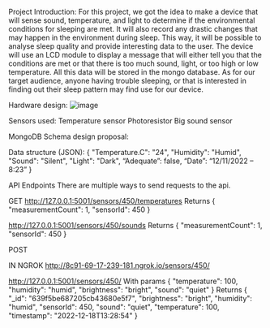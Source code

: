 Project Introduction:
For this project, we got the idea to make a device that will sense sound, temperature, and light to determine if the environmental conditions for sleeping are met. It will also record any drastic changes that may happen in the environment during sleep. This way, it will be possible to analyse sleep quality and provide interesting data to the user. The device will use an LCD module to display a message that will either tell you that the conditions are met or that there is too much sound, light, or too high or low temperature. All this data will be stored in the mongo database.
As for our target audience, anyone having trouble sleeping, or that is interested in finding out their sleep pattern may find use for our device.

Hardware design:
![image](https://user-images.githubusercontent.com/77856309/208313715-23966431-8aeb-4072-bba0-56d6a2f3f71d.png)

Sensors used:
Temperature sensor
Photoresistor
Big sound sensor
 

MongoDB Schema design proposal:

Data structure (JSON):
{
"Temperature.C": "24",
"Humidity": "Humid",
"Sound": "Silent",
"Light": "Dark",
“Adequate”: false,
“Date”: “12/11/2022 – 8:23”
}

API Endpoints
There are multiple ways to send requests to the api.

GET
http://127.0.0.1:5001/sensors/450/temperatures Returns 
{
    "measurementCount": 1,
    "sensorId": 450
}

http://127.0.0.1:5001/sensors/450/sounds Returns
{
    "measurementCount": 1,
    "sensorId": 450
}

POST

IN NGROK
http://8c91-69-17-239-181.ngrok.io/sensors/450/

http://127.0.0.1:5001/sensors/450/ With params
{
    "temperature": 100,
    "humidity": "humid",
    "brightness": "bright",
    "sound": "quiet"
}
Returns
{
    "_id": "639f5be687205cb43680e5f7",
    "brightness": "bright",
    "humidity": "humid",
    "sensorId": 450,
    "sound": "quiet",
    "temperature": 100,
    "timestamp": "2022-12-18T13:28:54"
}
